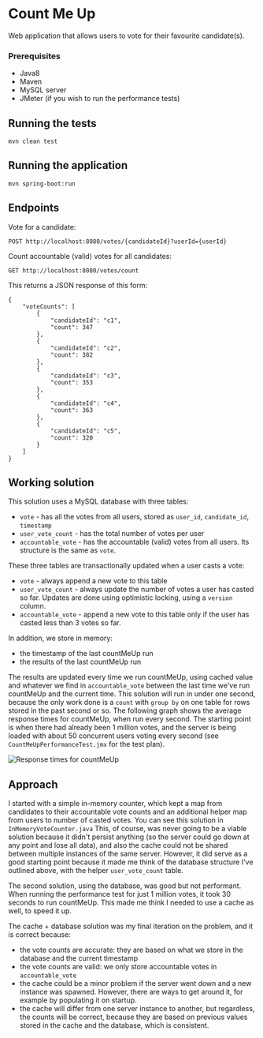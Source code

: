 # Count Me Up

Web application that allows users to vote for their favourite candidate(s).

### Prerequisites

* Java8
* Maven
* MySQL server
* JMeter (if you wish to run the performance tests)


## Running the tests

```
mvn clean test
```

## Running the application

```
mvn spring-boot:run
```

## Endpoints

Vote for a candidate:

```
POST http://localhost:8080/votes/{candidateId}?userId={userId}
```

Count accountable (valid) votes for all candidates:

```
GET http://localhost:8080/votes/count
```

This returns a JSON response of this form:

```
{
    "voteCounts": [
        {
            "candidateId": "c1",
            "count": 347
        },
        {
            "candidateId": "c2",
            "count": 382
        },
        {
            "candidateId": "c3",
            "count": 353
        },
        {
            "candidateId": "c4",
            "count": 363
        },
        {
            "candidateId": "c5",
            "count": 320
        }
    ]
}

```
## Working solution

This solution uses a MySQL database with three tables:
* `vote` - has all the votes from all users, stored as `user_id`, `candidate_id`, `timestamp`
* `user_vote_count` - has the total number of votes per user
* `accountable_vote` - has the accountable (valid) votes from all users. Its structure is the same as `vote`.

These three tables are transactionally updated when a user casts a vote:
* `vote` -  always append a new vote to this table
* `user_vote_count` - always update the number of votes a user has casted so far. Updates are done using optimistic
locking, using a `version` column.
* `accountable_vote` - append a new vote to this table only if the user has casted less than 3 votes so far.

In addition, we store in memory:
* the timestamp of the last countMeUp run
* the results of the last countMeUp run

The results are updated every time we run countMeUp, using cached value and whatever we find in `accountable_vote`
between the last time we've run countMeUp and the current time.
This solution will run in under one second, because the only work done is a `count` with `group by` on one table for rows
stored in the past second or so.
The following graph shows the average response times for countMeUp, when run every second. The starting point is
when there had already been 1 million votes, and the server is being loaded with about 50 concurrent users voting every
second (see `CountMeUpPerformanceTest.jmx` for the test plan).

![Response times for countMeUp](https://octodex.github.com/images/yaktocat.png)

## Approach
I started with a simple in-memory counter, which kept a map from candidates to their accountable vote counts and an
additional helper map from users to number of casted votes. You can see this solution in `InMemoryVoteCounter.java`
This, of course, was never going to be a viable solution because it didn't persist anything (so the server could go down at any point
and lose all data), and also the cache could not be shared between multiple instances of the same server.
However, it did serve as a good starting point because it made me think of the database structure I've outlined above, with
the helper `user_vote_count` table.

The second solution, using the database, was good but not performant. When running the performance test for just 1 million
votes, it took 30 seconds to run countMeUp. This made me think I needed to use a cache as well, to speed it up.

The cache + database solution was my final iteration on the problem, and it is correct because:
* the vote counts are accurate: they are based on what we store in the database and the current timestamp
* the vote counts are valid: we only store accountable votes in `accountable_vote`
* the cache could be a minor problem if the server went down and a new instance was spawned. However, there are ways to get
 around it, for example by populating it on startup.
* the cache will differ from one server instance to another, but regardless, the counts will be correct, because they are
based on previous values stored in the cache and the database, which is consistent.
